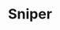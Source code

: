 ---
layout: hero
title: Sniper
spec: Marine
class: Longshot
skill:
    name: Combat Stim
    description: Sniper increases his attack damage and attack speed.
    stats:
        Cooldown: 60s
        Damage Increase: 20/30/40
        Bonus Attack Speed: 20/30/40
---